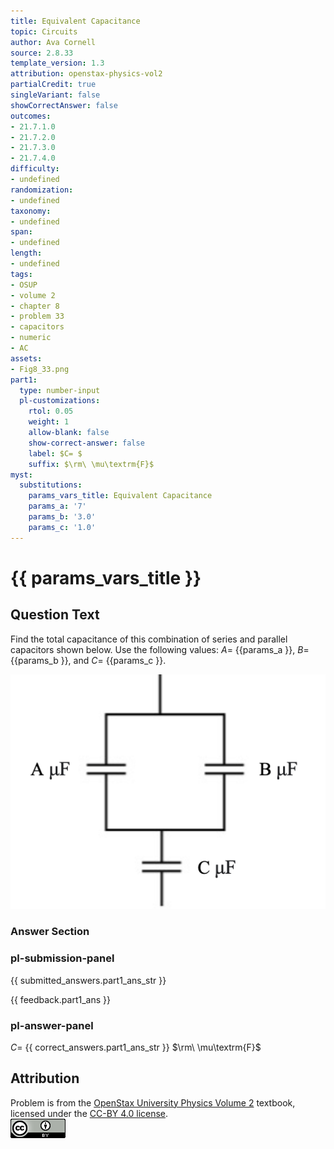 ```yaml
---
title: Equivalent Capacitance
topic: Circuits
author: Ava Cornell
source: 2.8.33
template_version: 1.3
attribution: openstax-physics-vol2
partialCredit: true
singleVariant: false
showCorrectAnswer: false
outcomes:
- 21.7.1.0
- 21.7.2.0
- 21.7.3.0
- 21.7.4.0
difficulty:
- undefined
randomization:
- undefined
taxonomy:
- undefined
span:
- undefined
length:
- undefined
tags:
- OSUP
- volume 2
- chapter 8
- problem 33
- capacitors
- numeric
- AC
assets:
- Fig8_33.png
part1:
  type: number-input
  pl-customizations:
    rtol: 0.05
    weight: 1
    allow-blank: false
    show-correct-answer: false
    label: $C= $
    suffix: $\rm\ \mu\textrm{F}$
myst:
  substitutions:
    params_vars_title: Equivalent Capacitance
    params_a: '7'
    params_b: '3.0'
    params_c: '1.0'
---
```

# {{ params_vars_title }}

## Question Text

Find the total capacitance of this combination of series and parallel capacitors shown below. Use the following values: $A =$ {{params_a }}, $B =$ {{params_b }}, and $C =$ {{params_c }}.

<img src="Fig8_33.png">

### Answer Section

### pl-submission-panel

{{ submitted_answers.part1_ans_str }}

{{ feedback.part1_ans }}

### pl-answer-panel

$C=$ {{ correct_answers.part1_ans_str }} $\rm\ \mu\textrm{F}$

## Attribution

Problem is from the [OpenStax University Physics Volume 2](https://openstax.org/details/books/university-physics-volume-2) textbook, licensed under the [CC-BY 4.0 license](https://creativecommons.org/licenses/by/4.0/).<br>![Image representing the Creative Commons 4.0 BY license.](https://raw.githubusercontent.com/firasm/bits/master/by.png)